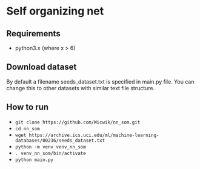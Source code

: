 # Self organizing net

## Requirements
- python3.x (where x > 6)

## Download dataset
By default a filename seeds_dataset.txt is specified in main.py file. You can change this to other datasets with similar text file structure.

## How to run
- `git clone https://github.com/Wicwik/nn_som.git`
- `cd nn_som`
- `wget https://archive.ics.uci.edu/ml/machine-learning-databases/00236/seeds_dataset.txt`
- `python -m venv venv_nn_som`
- `. venv_nn_som/bin/activate`
- `python main.py`